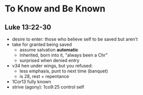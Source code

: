 <!-- .slide: <%= bg("unsplash-Jztmx9yqjBw-stars.jpg") %> id="title" -->
# To Know and Be Known
## Luke 13:22-30

>>>
+ desire to enter: those who believe self to be saved but aren't
+ take for granted being saved
  + assume salvation **automatic**
  + inherited, born into it, "always been a Chr"
  + surprised when denied entry
+ v34 hen under wings, but you refused:
  + less emphasis, punt to next time (banquet)
  + is 28, rest + repentance
+ 1Cor13 fully known
+ strive (agony): 1co9:25 control self

